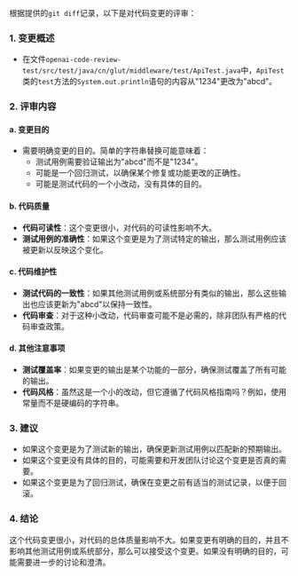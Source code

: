 根据提供的`git diff`记录，以下是对代码变更的评审：

### 1. 变更概述
- 在文件`openai-code-review-test/src/test/java/cn/glut/middleware/test/ApiTest.java`中，`ApiTest`类的`test`方法的`System.out.println`语句的内容从"1234"更改为"abcd"。

### 2. 评审内容

#### a. 变更目的
- 需要明确变更的目的。简单的字符串替换可能意味着：
  - 测试用例需要验证输出为"abcd"而不是"1234"。
  - 可能是一个回归测试，以确保某个修复或功能更改的正确性。
  - 可能是测试代码的一个小改动，没有具体的目的。

#### b. 代码质量
- **代码可读性**：这个变更很小，对代码的可读性影响不大。
- **测试用例的准确性**：如果这个变更是为了测试特定的输出，那么测试用例应该被更新以反映这个变化。

#### c. 代码维护性
- **测试代码的一致性**：如果其他测试用例或系统部分有类似的输出，那么这些输出也应该更新为"abcd"以保持一致性。
- **代码审查**：对于这种小改动，代码审查可能不是必需的，除非团队有严格的代码审查政策。

#### d. 其他注意事项
- **测试覆盖率**：如果变更的输出是某个功能的一部分，确保测试覆盖了所有可能的输出。
- **代码风格**：虽然这是一个小的改动，但它遵循了代码风格指南吗？例如，使用常量而不是硬编码的字符串。

### 3. 建议
- 如果这个变更是为了测试新的输出，确保更新测试用例以匹配新的预期输出。
- 如果这个变更没有具体的目的，可能需要和开发团队讨论这个变更是否真的需要。
- 如果这个变更是为了回归测试，确保在变更之前有适当的测试记录，以便于回滚。

### 4. 结论
这个代码变更很小，对代码的总体质量影响不大。如果变更有明确的目的，并且不影响其他测试用例或系统部分，那么可以接受这个变更。如果没有明确的目的，可能需要进一步的讨论和澄清。